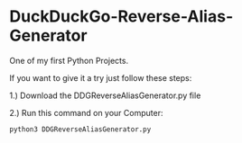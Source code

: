 # DuckDuckGo-Reverse-Alias-Generator

One of my first Python Projects.

If you want to give it a try just follow these steps:


1.) Download the DDGReverseAliasGenerator.py file

2.) Run this command on your Computer:

    python3 DDGReverseAliasGenerator.py
